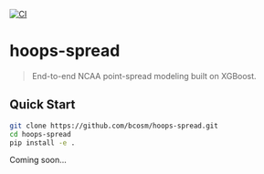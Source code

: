 [![CI](https://github.com/bcosm/hoops-spread/actions/workflows/ci.yml/badge.svg?branch=main)](https://github.com/bcosm/hoops-spread/actions/workflows/ci.yml)

# hoops-spread

> End-to-end NCAA point-spread modeling built on XGBoost.

## Quick Start
```bash
git clone https://github.com/bcosm/hoops-spread.git
cd hoops-spread  
pip install -e .
```

Coming soon...
